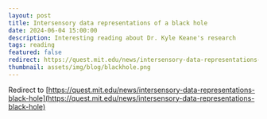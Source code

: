 ```yaml
---
layout: post
title: Intersensory data representations of a black hole
date: 2024-06-04 15:00:00
description: Interesting reading about Dr. Kyle Keane's research
tags: reading
featured: false
redirect: https://quest.mit.edu/news/intersensory-data-representations-black-hole
thumbnail: assets/img/blog/blackhole.png
---
```


Redirect to [https://quest.mit.edu/news/intersensory-data-representations-black-hole](https://quest.mit.edu/news/intersensory-data-representations-black-hole)
